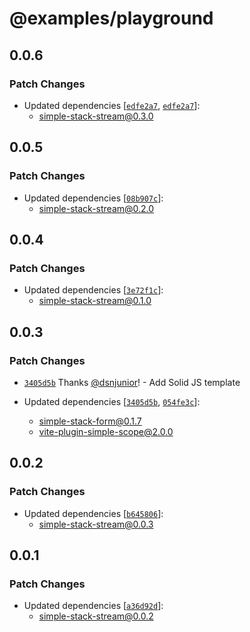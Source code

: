 # @examples/playground

## 0.0.6

### Patch Changes

- Updated dependencies [[`edfe2a7`](https://github.com/bholmesdev/simple-stack/commit/edfe2a761b55fab26a757e6b18e90a0bf0094e74), [`edfe2a7`](https://github.com/bholmesdev/simple-stack/commit/edfe2a761b55fab26a757e6b18e90a0bf0094e74)]:
  - simple-stack-stream@0.3.0

## 0.0.5

### Patch Changes

- Updated dependencies [[`08b907c`](https://github.com/bholmesdev/simple-stack/commit/08b907c964412110f6c089e09b4cba61431aafbf)]:
  - simple-stack-stream@0.2.0

## 0.0.4

### Patch Changes

- Updated dependencies [[`3e72f1c`](https://github.com/bholmesdev/simple-stack/commit/3e72f1cc2ed02b3015fd918d32e0ff9cb9bf6d1e)]:
  - simple-stack-stream@0.1.0

## 0.0.3

### Patch Changes

- [`3405d5b`](https://github.com/bholmesdev/simple-stack/commit/3405d5baa881460aaa98e03dc096b9f720824ae9) Thanks [@dsnjunior](https://github.com/dsnjunior)! - Add Solid JS template

- Updated dependencies [[`3405d5b`](https://github.com/bholmesdev/simple-stack/commit/3405d5baa881460aaa98e03dc096b9f720824ae9), [`054fe3c`](https://github.com/bholmesdev/simple-stack/commit/054fe3cfa8c5640359b6ce7e29ec11e910aa9d36)]:
  - simple-stack-form@0.1.7
  - vite-plugin-simple-scope@2.0.0

## 0.0.2

### Patch Changes

- Updated dependencies [[`b645806`](https://github.com/bholmesdev/simple-stack/commit/b645806d3a8f58a8bf1cc21fad8f3295adfa07c5)]:
  - simple-stack-stream@0.0.3

## 0.0.1

### Patch Changes

- Updated dependencies [[`a36d92d`](https://github.com/bholmesdev/simple-stack/commit/a36d92d24c36d00f6fd547930bb2483da817e2ef)]:
  - simple-stack-stream@0.0.2
